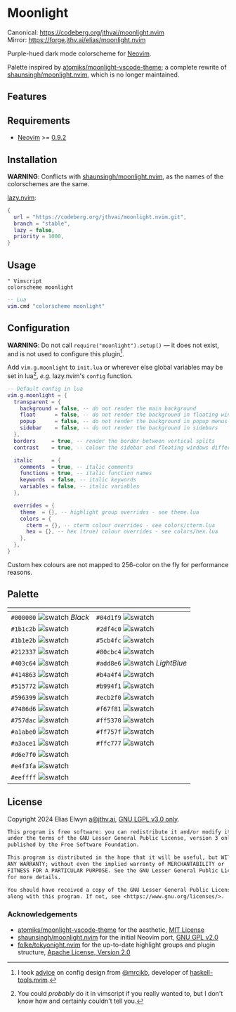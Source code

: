 <!-- SPDX-License-Identifier: LGPL-3.0-only -->
# Moonlight

Canonical: <https://codeberg.org/jthvai/moonlight.nvim><br />
Mirror: <https://forge.jthv.ai/elias/moonlight.nvim>

Purple-hued dark mode colorscheme for [Neovim](https://neovim.io/).

Palette inspired by [atomiks/moonlight-vscode-theme](https://github.com/atomiks/moonlight-vscode-theme); a complete
rewrite of [shaunsingh/moonlight.nvim](https://github.com/shaunsingh/moonlight.nvim), which is no longer maintained.

## Features

<!-- TODO: -->

## Requirements

- [Neovim](https://neovim.io/) >= [0.9.2](https://github.com/neovim/neovim/releases/tag/v0.9.2)

## Installation

**WARNING**: Conflicts with [shaunsingh/moonlight.nvim](https://github.com/shaunsingh/moonlight.nvim), as the names of
the colorschemes are the same.

[lazy.nvim](https://github.com/folke/lazy.nvim):

```lua
{
  url = "https://codeberg.org/jthvai/moonlight.nvim.git",
  branch = "stable",
  lazy = false,
  priority = 1000,
}
```

## Usage

```vim
" Vimscript
colorscheme moonlight
```

```lua
-- Lua
vim.cmd "colorscheme moonlight"
```

## Configuration

**WARNING**: Do not call `require("moonlight").setup()` — it does not exist, and is not used to configure this
plugin[^1].

Add `vim.g.moonlight` to `init.lua` or wherever else global variables may be set in lua[^2], _e.g._ lazy.nvim's `config`
function.

```lua
-- Default config in lua
vim.g.moonlight = {
  transparent = {
    background = false, -- do not render the main background
    float      = false, -- do not render the background in floating windows
    popup      = false, -- do not render the background in popup menus
    sidebar    = false, -- do not render the background in sidebars
  },
  borders     = true, -- render the border between vertical splits
  contrast    = true, -- colour the sidebar and floating windows differently to the main background

  italic      = {
    comments  = true, -- italic comments
    functions = true, -- italic function names
    keywords  = false, -- italic keywords
    variables = false, -- italic variables
  },

  overrides = {
    theme  = {}, -- highlight group overrides - see theme.lua
    colors = {
      cterm = {}, -- cterm colour overrides - see colors/cterm.lua
      hex = {}, -- hex (true) colour overrides - see colors/hex.lua
    },
  },
}
```

Custom hex colours are not mapped to 256-color on the fly for performance reasons.

[^1]: I took [advice](https://mrcjkb.dev/posts/2023-08-22-setup.html) on config design from
      [@mrcjkb](https://github.com/mrcjkb), developer of
      [haskell-tools.nvim](https://github.com/mrcjkb/haskell-tools.nvim).
[^2]: You could _probably_ do it in vimscript if you really wanted to, but I don't know how and certainly couldn't tell
      you.

## Palette

| <!-- -->                                                           | <!-- -->                                                               |
| ---                                                                | ---                                                                    |
| `#000000` ![swatch](https://placehold.co/1/000000/000000)  _Black_ | `#04d1f9` ![swatch](https://placehold.co/1/04d1f9/04d1f9)              |
| `#1b1c2b` ![swatch](https://placehold.co/1/1b1c2b/1b1c2b)          | `#2df4c0` ![swatch](https://placehold.co/1/2df4c0/2df4c0)              |
| `#1b1e2b` ![swatch](https://placehold.co/1/1b1e2b/1b1e2b)          | `#5cb4fc` ![swatch](https://placehold.co/1/5cb4fc/5cb4fc)              |
| `#212337` ![swatch](https://placehold.co/1/212337/212337)          | `#80cbc4` ![swatch](https://placehold.co/1/80cbc4/80cbc4)              |
| `#403c64` ![swatch](https://placehold.co/1/403c64/403c64)          | `#add8e6` ![swatch](https://placehold.co/1/add8e6/add8e6)  _LightBlue_ |
| `#414863` ![swatch](https://placehold.co/1/414863/414863)          | `#b4a4f4` ![swatch](https://placehold.co/1/b4a4f4/b4a4f4)              |
| `#515772` ![swatch](https://placehold.co/1/515772/515772)          | `#b994f1` ![swatch](https://placehold.co/1/b994f1/b994f1)              |
| `#596399` ![swatch](https://placehold.co/1/596399/596399)          | `#ecb2f0` ![swatch](https://placehold.co/1/ecb2f0/ecb2f0)              |
| `#7486d6` ![swatch](https://placehold.co/1/7486d6/7486d6)          | `#f67f81` ![swatch](https://placehold.co/1/f67f81/f67f81)              |
| `#757dac` ![swatch](https://placehold.co/1/757dac/757dac)          | `#ff5370` ![swatch](https://placehold.co/1/ff5370/ff5370)              |
| `#a1abe0` ![swatch](https://placehold.co/1/a1abe0/a1abe0)          | `#ff757f` ![swatch](https://placehold.co/1/ff757f/ff757f)              |
| `#a3ace1` ![swatch](https://placehold.co/1/a3ace1/a3ace1)          | `#ffc777` ![swatch](https://placehold.co/1/ffc777/ffc777)              |
| `#d6e7f0` ![swatch](https://placehold.co/1/d6e7f0/d6e7f0)          |                                                                        |
| `#e4f3fa` ![swatch](https://placehold.co/1/e4f3fa/e4f3fa)          |                                                                        |
| `#eeffff` ![swatch](https://placehold.co/1/eeffff/eeffff)          |                                                                        |

## License

Copyright 2024 Elias Elwyn <a@jthv.ai>, [GNU LGPL v3.0 only](./LICENSE).

```txt
This program is free software: you can redistribute it and/or modify it
under the terms of the GNU Lesser General Public License, version 3 only, as
published by the Free Software Foundation.

This program is distributed in the hope that it will be useful, but WITHOUT
ANY WARRANTY; without even the implied warranty of MERCHANTABILITY or
FITNESS FOR A PARTICULAR PURPOSE. See the GNU Lesser General Public License
for more details.

You should have received a copy of the GNU Lesser General Public License
along with this program. If not, see <https://www.gnu.org/licenses/>.
```

### Acknowledgements

- [atomiks/moonlight-vscode-theme](https://github.com/atomiks/moonlight-vscode-theme) for the aesthetic,
  [MIT License](https://github.com/atomiks/moonlight-vscode-theme/blob/master/LICENSE)
- [shaunsingh/moonlight.nvim](https://github.com/shaunsingh/moonlight.nvim) for the initial Neovim port,
  [GNU GPL v2.0](https://github.com/shaunsingh/moonlight.nvim/blob/pure-lua/LICENSE)
- [folke/tokyonight.nvim](https://github.com/folke/tokyonight.nvim) for the up-to-date highlight groups and plugin
  structure, [Apache License, Version 2.0](https://github.com/folke/tokyonight.nvim/blob/main/LICENSE)
